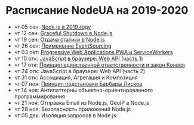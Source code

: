 # Расписание NodeUA на 2019-2020

- чт 05 сен: [Node.js в 2019 году](https://youtu.be/CUU49jjHloM)
- чт 12 сен: [Graceful Shutdown в Node.js](https://youtu.be/ZstnowFeCe0)
- чт 19 сен: [Отдача статики в Node.js](https://youtu.be/n_AdKIzbpBc)
- чт 26 сен: [Применение EventSourcing](https://youtu.be/kFNtKiK2SPs)
- чт 03 окт: [Progressive Web Applications PWA и ServiceWorkers](https://youtu.be/s7AIwZMTVPs)
- чт 10 отк: [JavaScript в браузере: Web API (часть 1)](https://youtu.be/6O8SBJsNeNw)
- чт 17 отк: [Принцип единственной ответственности и закон Конвея](https://youtu.be/o4bQywkBKOI)
- чт 24 отк: JavaScript в браузере: Web API (часть 2)
- чт 31 отк: Ассоциация, Агрегация и Композиция
- чт 07 ноя: [Принцип подстановки Барбары Лисков](https://youtu.be/RbhYxygxroc)
- чт 14 ноя: Антипаттерны объектно-ориентированного программирования
- чт 21 ноя: Отправка Email из Node.js, GeoIP в Node.js
- чт 28 ноя: Безопасность приложений Node.js
- чт 05 дек: Изоляция запросов в Node.js
